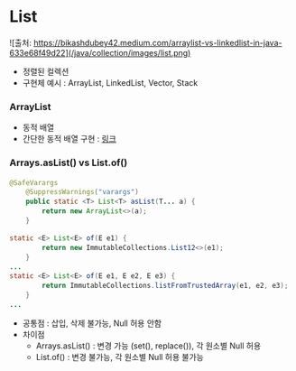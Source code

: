 # List

![출처: https://bikashdubey42.medium.com/arraylist-vs-linkedlist-in-java-633e68f49d22](/java/collection/images/list.png)

- 정렬된 컬렉션
- 구현체 예시 : ArrayList, LinkedList, Vector, Stack

### ArrayList
- 동적 배열
- 간단한 동적 배열 구현 : [링크](https://github.com/hsw0905/datastructure-demo/blob/main/src/main/java/me/harry/list/MyList.java)

### Arrays.asList() vs List.of()
```java
@SafeVarargs
    @SuppressWarnings("varargs")
    public static <T> List<T> asList(T... a) {
        return new ArrayList<>(a);
    }
```

```java
static <E> List<E> of(E e1) {
        return new ImmutableCollections.List12<>(e1);
    }
...
static <E> List<E> of(E e1, E e2, E e3) {
        return ImmutableCollections.listFromTrustedArray(e1, e2, e3);
    }
...
```
- 공통점 : 삽입, 삭제 불가능, Null 허용 안함
- 차이점
	- Arrays.asList() : 변경 가능 (set(), replace()), 각 원소별 Null 허용
	- List.of() : 변경 불가능, 각 원소별 Null 허용 불가능
